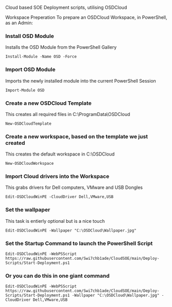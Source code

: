 Cloud based SOE Deployment scripts, utilising OSDCloud

Workspace Preperation
To prepare an OSDCloud Workspace, in PowerShell, as an Admin:

### Install OSD Module
Installs the OSD Module from the PowerShell Gallery

    Install-Module -Name OSD -Force

### Import OSD Module
Imports the newly installed module into the current PowerShell Session

    Import-Module OSD

### Create a new OSDCloud Template
This creates all required files in C:\ProgramData\OSDCloud

    New-OSDCloudTemplate

### Create a new workspace, based on the template we just created
This creates the default workspace in C:\OSDCloud

    New-OSDCloudWorkspace

### Import Cloud drivers into the Workspace 
This grabs drivers for Dell computers, VMware and USB Dongles

    Edit-OSDCloudWinPE -CloudDriver Dell,VMware,USB

### Set the wallpaper
This task is entierly optional but is a nice touch

    Edit-OSDCloudWinPE -Wallpaper "C:\OSDCloud\Wallpaper.jpg"

### Set the Startup Command to launch the PowerShell Script

    Edit-OSDCloudWinPE -WebPSScript https://raw.githubusercontent.com/Swi7chb1ade/CloudSOE/main/Deploy-Scripts/Start-Deployment.ps1

### Or you can do this in one giant command

    Edit-OSDCloudWinPE -WebPSScript https://raw.githubusercontent.com/Swi7chb1ade/CloudSOE/main/Deploy-Scripts/Start-Deployment.ps1 -Wallpaper "C:\OSDCloud\Wallpaper.jpg" -CloudDriver Dell,VMware,USB
